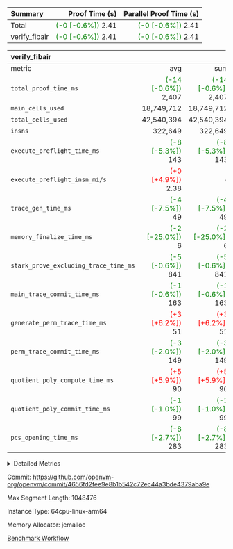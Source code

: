 | Summary | Proof Time (s) | Parallel Proof Time (s) |
|:---|---:|---:|
| Total | <span style='color: green'>(-0 [-0.6%])</span> 2.41 | <span style='color: green'>(-0 [-0.6%])</span> 2.41 |
| verify_fibair | <span style='color: green'>(-0 [-0.6%])</span> 2.41 | <span style='color: green'>(-0 [-0.6%])</span> 2.41 |


| verify_fibair |||||
|:---|---:|---:|---:|---:|
|metric|avg|sum|max|min|
| `total_proof_time_ms ` | <span style='color: green'>(-14 [-0.6%])</span> 2,407 | <span style='color: green'>(-14 [-0.6%])</span> 2,407 | <span style='color: green'>(-14 [-0.6%])</span> 2,407 | <span style='color: green'>(-14 [-0.6%])</span> 2,407 |
| `main_cells_used     ` |  18,749,712 |  18,749,712 |  18,749,712 |  18,749,712 |
| `total_cells_used    ` |  42,540,394 |  42,540,394 |  42,540,394 |  42,540,394 |
| `insns               ` |  322,649 |  322,649 |  322,649 |  322,649 |
| `execute_preflight_time_ms` | <span style='color: green'>(-8 [-5.3%])</span> 143 | <span style='color: green'>(-8 [-5.3%])</span> 143 | <span style='color: green'>(-8 [-5.3%])</span> 143 | <span style='color: green'>(-8 [-5.3%])</span> 143 |
| `execute_preflight_insn_mi/s` | <span style='color: red'>(+0 [+4.9%])</span> 2.38 | -          | <span style='color: red'>(+0 [+4.9%])</span> 2.38 | <span style='color: red'>(+0 [+4.9%])</span> 2.38 |
| `trace_gen_time_ms   ` | <span style='color: green'>(-4 [-7.5%])</span> 49 | <span style='color: green'>(-4 [-7.5%])</span> 49 | <span style='color: green'>(-4 [-7.5%])</span> 49 | <span style='color: green'>(-4 [-7.5%])</span> 49 |
| `memory_finalize_time_ms` | <span style='color: green'>(-2 [-25.0%])</span> 6 | <span style='color: green'>(-2 [-25.0%])</span> 6 | <span style='color: green'>(-2 [-25.0%])</span> 6 | <span style='color: green'>(-2 [-25.0%])</span> 6 |
| `stark_prove_excluding_trace_time_ms` | <span style='color: green'>(-5 [-0.6%])</span> 841 | <span style='color: green'>(-5 [-0.6%])</span> 841 | <span style='color: green'>(-5 [-0.6%])</span> 841 | <span style='color: green'>(-5 [-0.6%])</span> 841 |
| `main_trace_commit_time_ms` | <span style='color: green'>(-1 [-0.6%])</span> 163 | <span style='color: green'>(-1 [-0.6%])</span> 163 | <span style='color: green'>(-1 [-0.6%])</span> 163 | <span style='color: green'>(-1 [-0.6%])</span> 163 |
| `generate_perm_trace_time_ms` | <span style='color: red'>(+3 [+6.2%])</span> 51 | <span style='color: red'>(+3 [+6.2%])</span> 51 | <span style='color: red'>(+3 [+6.2%])</span> 51 | <span style='color: red'>(+3 [+6.2%])</span> 51 |
| `perm_trace_commit_time_ms` | <span style='color: green'>(-3 [-2.0%])</span> 149 | <span style='color: green'>(-3 [-2.0%])</span> 149 | <span style='color: green'>(-3 [-2.0%])</span> 149 | <span style='color: green'>(-3 [-2.0%])</span> 149 |
| `quotient_poly_compute_time_ms` | <span style='color: red'>(+5 [+5.9%])</span> 90 | <span style='color: red'>(+5 [+5.9%])</span> 90 | <span style='color: red'>(+5 [+5.9%])</span> 90 | <span style='color: red'>(+5 [+5.9%])</span> 90 |
| `quotient_poly_commit_time_ms` | <span style='color: green'>(-1 [-1.0%])</span> 99 | <span style='color: green'>(-1 [-1.0%])</span> 99 | <span style='color: green'>(-1 [-1.0%])</span> 99 | <span style='color: green'>(-1 [-1.0%])</span> 99 |
| `pcs_opening_time_ms ` | <span style='color: green'>(-8 [-2.7%])</span> 283 | <span style='color: green'>(-8 [-2.7%])</span> 283 | <span style='color: green'>(-8 [-2.7%])</span> 283 | <span style='color: green'>(-8 [-2.7%])</span> 283 |



<details>
<summary>Detailed Metrics</summary>

|  | vm.create_initial_state_time_ms | verify_program_compile_ms | total_cells | stark_prove_excluding_trace_time_ms | quotient_poly_compute_time_ms | quotient_poly_commit_time_ms | perm_trace_commit_time_ms | pcs_opening_time_ms | main_trace_commit_time_ms | app proof_time_ms |
| --- | --- | --- | --- | --- | --- | --- | --- | --- | --- |
|  | 0 | 7 | 65,536 | 35 | 1 | 6 | 0 | 19 | 7 | 2,407 | 

| air_name | rows | quotient_deg | main_cols | interactions | constraints | cells |
| --- | --- | --- | --- | --- | --- | --- |
| AccessAdapterAir<2> |  | 2 |  | 5 | 12 |  | 
| AccessAdapterAir<4> |  | 2 |  | 5 | 12 |  | 
| AccessAdapterAir<8> |  | 2 |  | 5 | 12 |  | 
| FibonacciAir | 32,768 | 1 | 2 |  | 5 | 65,536 | 
| FriReducedOpeningAir |  | 2 |  | 39 | 71 |  | 
| JalRangeCheckAir |  | 2 |  | 9 | 14 |  | 
| NativePoseidon2Air<BabyBearParameters>, 1> |  | 2 |  | 136 | 572 |  | 
| PhantomAir |  | 2 |  | 3 | 5 |  | 
| ProgramAir |  | 1 |  | 1 | 4 |  | 
| VariableRangeCheckerAir |  | 1 |  | 1 | 4 |  | 
| VmAirWrapper<AluNativeAdapterAir, FieldArithmeticCoreAir> |  | 2 |  | 15 | 27 |  | 
| VmAirWrapper<BranchNativeAdapterAir, BranchEqualCoreAir<1> |  | 2 |  | 11 | 25 |  | 
| VmAirWrapper<NativeAdapterAir<2, 0>, PublicValuesCoreAir> |  | 2 |  | 11 | 29 |  | 
| VmAirWrapper<NativeLoadStoreAdapterAir<1>, NativeLoadStoreCoreAir<1> |  | 2 |  | 15 | 20 |  | 
| VmAirWrapper<NativeLoadStoreAdapterAir<4>, NativeLoadStoreCoreAir<4> |  | 2 |  | 15 | 20 |  | 
| VmAirWrapper<NativeVectorizedAdapterAir<4>, FieldExtensionCoreAir> |  | 2 |  | 15 | 27 |  | 
| VmConnectorAir |  | 2 |  | 5 | 11 |  | 
| VolatileBoundaryAir |  | 2 |  | 7 | 19 |  | 

| group | vm.reset_state_time_ms | trace_gen_time_ms | total_proof_time_ms | total_cells_used | total_cells | system_trace_gen_time_ms | stark_prove_excluding_trace_time_ms | single_trace_gen_time_ms | quotient_poly_compute_time_ms | quotient_poly_commit_time_ms | perm_trace_commit_time_ms | pcs_opening_time_ms | memory_finalize_time_ms | main_trace_commit_time_ms | main_cells_used | insns | generate_perm_trace_time_ms | fri.log_blowup | execute_preflight_time_ms | execute_preflight_insn_mi/s |
| --- | --- | --- | --- | --- | --- | --- | --- | --- | --- | --- | --- | --- | --- | --- | --- | --- | --- | --- | --- | --- |
| verify_fibair | 591 | 49 | 2,407 | 42,540,394 | 62,474,410 | 49 | 841 | 0 | 90 | 99 | 149 | 283 | 6 | 163 | 18,749,712 | 322,649 | 51 | 1 | 143 | 2.38 | 

| group | air_name | rows | prep_cols | perm_cols | main_cols | cells |
| --- | --- | --- | --- | --- | --- | --- |
| verify_fibair | AccessAdapterAir<2> | 131,072 |  | 16 | 11 | 3,538,944 | 
| verify_fibair | AccessAdapterAir<4> | 65,536 |  | 16 | 13 | 1,900,544 | 
| verify_fibair | AccessAdapterAir<8> | 128 |  | 16 | 17 | 4,224 | 
| verify_fibair | FriReducedOpeningAir | 2,048 |  | 84 | 27 | 227,328 | 
| verify_fibair | JalRangeCheckAir | 32,768 |  | 28 | 12 | 1,310,720 | 
| verify_fibair | NativePoseidon2Air<BabyBearParameters>, 1> | 32,768 |  | 312 | 398 | 23,265,280 | 
| verify_fibair | PhantomAir | 16,384 |  | 12 | 6 | 294,912 | 
| verify_fibair | ProgramAir | 8,192 |  | 8 | 10 | 147,456 | 
| verify_fibair | VariableRangeCheckerAir | 262,144 | 2 | 8 | 1 | 2,359,296 | 
| verify_fibair | VmAirWrapper<AluNativeAdapterAir, FieldArithmeticCoreAir> | 262,144 |  | 36 | 29 | 17,039,360 | 
| verify_fibair | VmAirWrapper<BranchNativeAdapterAir, BranchEqualCoreAir<1> | 32,768 |  | 28 | 23 | 1,671,168 | 
| verify_fibair | VmAirWrapper<NativeLoadStoreAdapterAir<1>, NativeLoadStoreCoreAir<1> | 65,536 |  | 40 | 21 | 3,997,696 | 
| verify_fibair | VmAirWrapper<NativeLoadStoreAdapterAir<4>, NativeLoadStoreCoreAir<4> | 32,768 |  | 40 | 27 | 2,195,456 | 
| verify_fibair | VmAirWrapper<NativeVectorizedAdapterAir<4>, FieldExtensionCoreAir> | 32,768 |  | 36 | 38 | 2,424,832 | 
| verify_fibair | VmConnectorAir | 2 | 1 | 16 | 5 | 42 | 
| verify_fibair | VolatileBoundaryAir | 65,536 |  | 20 | 12 | 2,097,152 | 

| group | trace_height_constraint | weighted_sum | threshold |
| --- | --- | --- | --- |
| verify_fibair | 0 | 1,085,444 | 2,013,265,921 | 
| verify_fibair | 1 | 5,411,200 | 2,013,265,921 | 
| verify_fibair | 2 | 542,722 | 2,013,265,921 | 
| verify_fibair | 3 | 5,476,612 | 2,013,265,921 | 
| verify_fibair | 4 | 65,536 | 2,013,265,921 | 
| verify_fibair | 5 | 12,851,850 | 2,013,265,921 | 

| trace_height_constraint | threshold |
| --- | --- |
| 0 | 2,013,265,921 | 

</details>


Commit: https://github.com/openvm-org/openvm/commit/4656fd2fee9e8b1b542c72ec44a3bde4379aba9e

Max Segment Length: 1048476

Instance Type: 64cpu-linux-arm64

Memory Allocator: jemalloc

[Benchmark Workflow](https://github.com/openvm-org/openvm/actions/runs/16919837725)

